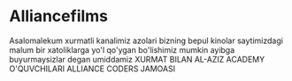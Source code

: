 # Alliancefilms
Asalomalekum xurmatli kanalimiz azolari bizning bepul kinolar saytimizdagi malum bir xatoliklarga yo'l qo'ygan bo'lishimiz mumkin ayibga buyurmaysizlar degan umiddamiz XURMAT BILAN AL-AZIZ ACADEMY O'QUVCHILARI ALLIANCE CODERS JAMOASI 
